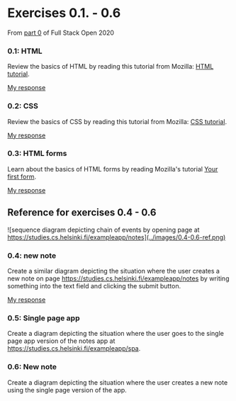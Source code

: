 # Exercises 0.1. - 0.6
From [part 0](https://fullstackopen.com/en/part0/fundamentals_of_web_apps#exercises-0-1-0-6) of Full Stack Open 2020

### 0.1: HTML
Review the basics of HTML by reading this tutorial from Mozilla: [HTML tutorial](https://developer.mozilla.org/en-US/docs/Learn/Getting_started_with_the_web/HTML_basics).

[My response](0.1.md)

### 0.2: CSS
Review the basics of CSS by reading this tutorial from Mozilla: [CSS tutorial](https://developer.mozilla.org/en-US/docs/Learn/Getting_started_with_the_web/CSS_basics).

[My response](0.2.md)

### 0.3: HTML forms
Learn about the basics of HTML forms by reading Mozilla's tutorial [Your first form](https://developer.mozilla.org/en-US/docs/Learn/Forms/Your_first_form).

[My response](0.3.md)

## Reference for exercises 0.4 - 0.6
![sequence diagram depicting chain of events by opening page at https://studies.cs.helsinki.fi/exampleapp/notes](../images/0.4-0.6-ref.png)

### 0.4: new note
Create a similar diagram depicting the situation where the user creates a new note on 
page https://studies.cs.helsinki.fi/exampleapp/notes by writing something into the text 
field and clicking the submit button.

[My response](0.4.md)

### 0.5: Single page app
Create a diagram depicting the situation where the user goes to the single page app version of the
notes app at https://studies.cs.helsinki.fi/exampleapp/spa.

### 0.6: New note
Create a diagram depicting the situation where the user creates a new note using the single page version of the app.
